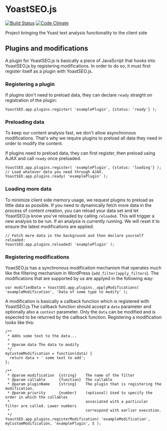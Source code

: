 # YoastSEO.js

[![Build Status](https://travis-ci.org/Yoast/js-text-analysis.svg?branch=master)](https://travis-ci.org/Yoast/js-text-analysis)
[![Code Climate](https://codeclimate.com/repos/5524f75d69568028f6000fda/badges/f503961401819f93c64c/gpa.svg)](https://codeclimate.com/repos/5524f75d69568028f6000fda/feed)

Project bringing the Yoast text analysis functionality to the client side

## Plugins and modifications

A plugin for YoastSEO.js is basically a piece of JavaScript that hooks into YoastSEO.js by registering modifications. In order to do so, it must first register itself as a plugin with YoastSEO.js. 

### Registering a plugin

If plugins don't need to preload data, they can declare `ready` straight on registration of the plugin:

```JS
YoastSEO.app.plugins.register( 'examplePlugin', {status: 'ready'} );
```

### Preloading data

To keep our content analysis fast, we don't allow asynchronous modifications. That's why we require plugins to preload all data they need in order to modify the content. 

If plugins need to preload data, they can first register, then preload using AJAX and call `ready` once preloaded.

```JS
YoastSEO.app.plugins.register( 'examplePlugin', {status: 'loading'} );
// Load whatever data you need through AJAX.
YoastSEO.app.plugins.ready( 'examplePlugin' );
```

### Loading more data

To minimize client side memory usage, we request plugins to preload as little data as possible. If you need to dynamically fetch more data in the process of content creation, you can reload your data set and let YoastSEO.js know you've reloaded by calling `reloaded`. This will trigger a new analysis to be run. If an analysis is currently running. We will reset it to ensure the latest modifications are applied.

```JS
// Fetch more data in the background and then declare yourself reloaded:
YoastSEO.app.plugins.reloaded( 'examplePlugin' );
```

### Registering modifications

YoasSEO.js has a synchronous modification mechanism that operates much like the filtering mechanism in WordPress (`add_filter|apply_filters`). The modifications that are supported by us are applyed in the following way:

```JS
var modifiedData = YoastSEO.app.plugins._applyModifications( 'exampleModification', 'Data of some type to modify' );
```

A modification is basically a callback function which is registered with YoastSEO.js The callback function should accept a `data` parameter and optionally also a `context` parameter. Only the `data` can be modified and is expected to be returned by the callback function. Registering a modification looks like this:

```JS
/**
 * Adds some text to the data...
 *
 * @param data The data to modify
 */
myCustomModification = function(data) {
  return data + ' some text to add';
};

/**
 * @param modification 	{string} 	The name of the filter
 * @param callable 		{function} 	The callable
 * @param pluginName 	{string} 	The plugin that is registering the modification.
 * @param priority 		{number} 	(optional) Used to specify the order in which the callables 
 * 									associated with a particular filter are called. Lower numbers
 * 									correspond with earlier execution.
 */
YoastSEO.app.plugins.registerModification( 'exampleModification', myCustomModification, 'examplePlugin', 5 );
```

